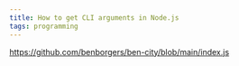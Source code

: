 ```yaml
---
title: How to get CLI arguments in Node.js
tags: programming
---
```

https://github.com/benborgers/ben-city/blob/main/index.js
